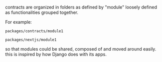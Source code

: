 
contracts are organized in folders as defined by "module" loosely defined as functionalities grouped together.

For example:

`packages/contracts/module1`

`packages/nextjs/module1`

so that modules could be shared, composed of and moved around easily. this is inspired by how Django does with its apps.
